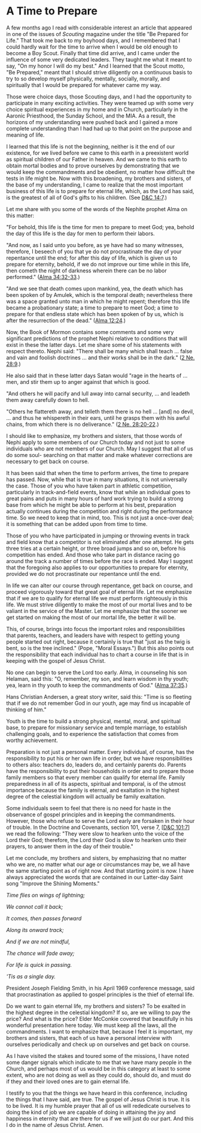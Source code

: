 # A Time to Prepare

A few months ago I read with considerable interest an article that appeared in
one of the issues of _Scouting_ magazine under the title "Be Prepared for
Life." That took me back to my boyhood days, and I remembered that I could
hardly wait for the time to arrive when I would be old enough to become a Boy
Scout. Finally that time did arrive, and I came under the influence of some
very dedicated leaders. They taught me what it meant to say, "On my honor I
will do my best." And I learned that the Scout motto, "Be Prepared," meant
that I should strive diligently on a continuous basis to try to so develop
myself physically, mentally, socially, morally, and spiritually that I would
be prepared for whatever came my way.

Those were choice days, those Scouting days, and I had the opportunity to
participate in many exciting activities. They were teamed up with some very
choice spiritual experiences in my home and in Church, particularly in the
Aaronic Priesthood, the Sunday School, and the MIA. As a result, the horizons
of my understanding were pushed back and I gained a more complete
understanding than I had had up to that point on the purpose and meaning of
life.

I learned that this life is not the beginning, neither is it the end of our
existence, for we lived before we came to this earth in a preexistent world as
spiritual children of our Father in heaven. And we came to this earth to
obtain mortal bodies and to prove ourselves by demonstrating that we would
keep the commandments and be obedient, no matter how difficult the tests in
life might be. Now with this broadening, my brothers and sisters, of the base
of my understanding, I came to realize that the most important business of
this life is to prepare for eternal life, which, as the Lord has said, is the
greatest of all of God's gifts to his children. (See [D&amp;C
14:7](https://www.lds.org/scriptures/dc-testament/dc/14.7?lang=eng#6).)

Let me share with you some of the words of the Nephite prophet Alma on this
matter:

"For behold, this life is the time for men to prepare to meet God; yea, behold
the day of this life is the day for men to perform their labors.

"And now, as I said unto you before, as ye have had so many witnesses,
therefore, I beseech of you that ye do not procrastinate the day of your
repentance until the end; for after this day of life, which is given us to
prepare for eternity, behold, if we do not improve our time while in this
life, then cometh the night of darkness wherein there can be no labor
performed." ([Alma
34:32-33](https://www.lds.org/scriptures/bofm/alma/34.32-33?lang=eng#31).)

"And we see that death comes upon mankind, yea, the death which has been
spoken of by Amulek, which is the temporal death; nevertheless there was a
space granted unto man in which he might repent; therefore this life became a
probationary state; a time to prepare to meet God; a time to prepare for that
endless state which has been spoken of by us, which is after the resurrection
of the dead." ([Alma
12:24](https://www.lds.org/scriptures/bofm/alma/12.24?lang=eng#23).)

Now, the Book of Mormon contains some comments and some very significant
predictions of the prophet Nephi relative to conditions that will exist in
these the latter days. Let me share some of his statements with respect
thereto. Nephi said: "There shall be many which shall teach ... false and vain
and foolish doctrines ... and their works shall be in the dark." ([2 Ne.
28:9](https://www.lds.org/scriptures/bofm/2-ne/28.9?lang=eng#8).)

He also said that in these latter days Satan would "rage in the hearts of ...
men, and stir them up to anger against that which is good.

"And others he will pacify and lull away into carnal security, ... and leadeth
them away carefully down to hell.

"Others he flattereth away, and telleth them there is no hell ... [and] no
devil, ... and thus he whispereth in their ears, until he grasps them with his
awful chains, from which there is no deliverance." ([2 Ne.
28:20-22](https://www.lds.org/scriptures/bofm/2-ne/28.20-22?lang=eng#19).)

I should like to emphasize, my brothers and sisters, that those words of Nephi
apply to some members of our Church today and not just to some individuals who
are not members of our Church. May I suggest that all of us do some soul-
searching on that matter and make whatever corrections are necessary to get
back on course.

It has been said that when the time to perform arrives, the time to prepare
has passed. Now, while that is true in many situations, it is not universally
the case. Those of you who have taken part in athletic competition,
particularly in track-and-field events, know that while an individual goes to
great pains and puts in many hours of hard work trying to build a strong base
from which he might be able to perform at his best, preparation actually
continues during the competition and right during the performance time. So we
need to keep that in mind, too. This is not just a once-over deal; it is
something that can be added upon from time to time.

Those of you who have participated in jumping or throwing events in track and
field know that a competitor is not eliminated after one attempt. He gets
three tries at a certain height, or three broad jumps and so on, before his
competition has ended. And those who take part in distance racing go around
the track a number of times before the race is ended. May I suggest that the
foregoing also applies to our opportunities to prepare for eternity, provided
we do not procrastinate our repentance until the end.

In life we can alter our course through repentance, get back on course, and
proceed vigorously toward that great goal of eternal life. Let me emphasize
that if we are to qualify for eternal life we must perform righteously in this
life. We must strive diligently to make the most of our mortal lives and to be
valiant in the service of the Master. Let me emphasize that the sooner we get
started on making the most of our mortal life, the better it will be.

This, of course, brings into focus the important roles and responsibilities
that parents, teachers, and leaders have with respect to getting young people
started out right, because it certainly is true that "just as the twig is
bent, so is the tree inclined." (Pope, "Moral Essays.") But this also points
out the responsibility that each individual has to chart a course in life that
is in keeping with the gospel of Jesus Christ.

No one can begin to serve the Lord too early. Alma, in counseling his son
Helaman, said this: "O, remember, my son, and learn wisdom in thy youth; yea,
learn in thy youth to keep the commandments of God." ([Alma
37:35](https://www.lds.org/scriptures/bofm/alma/37.35?lang=eng#34).)

Hans Christian Andersen, a great story writer, said this: "Time is so fleeting
that if we do not remember God in our youth, age may find us incapable of
thinking of him."

Youth is the time to build a strong physical, mental, moral, and spiritual
base, to prepare for missionary service and temple marriage, to establish
challenging goals, and to experience the satisfaction that comes from worthy
achievement.

Preparation is not just a personal matter. Every individual, of course, has
the responsibility to put his or her own life in order, but we have
responsibilities to others also: teachers do, leaders do, and certainly
parents do. Parents have the responsibility to put their households in order
and to prepare those family members so that every member can qualify for
eternal life. Family preparedness in all of its aspects, spiritual and
temporal, is of the utmost importance because the family is eternal, and
exaltation in the highest degree of the celestial kingdom will actually be
family exaltation.

Some individuals seem to feel that there is no need for haste in the
observance of gospel principles and in keeping the commandments. However,
those who refuse to serve the Lord early are forsaken in their hour of
trouble. In the Doctrine and Covenants, section 101, verse 7, [[D&amp;C
101:7](https://www.lds.org/scriptures/dc-testament/dc/101.7?lang=eng#6)] we
read the following: "They were slow to hearken unto the voice of the Lord
their God; therefore, the Lord their God is slow to hearken unto their
prayers, to answer them in the day of their trouble."

Let me conclude, my brothers and sisters, by emphasizing that no matter who we
are, no matter what our age or circumstances may be, we all have the same
starting point as of right now. And that starting point is _now._ I have
always appreciated the words that are contained in our Latter-day Saint song
"Improve the Shining Moments."

_Time flies on wings of lightning;_

_We cannot call it back;_

_It comes, then passes forward_

_Along its onward track;_

_And if we are not mindful,_

_The chance will fade away;_

_For life is quick in passing._

_'Tis as a single day._

President Joseph Fielding Smith, in his April 1969 conference message, said
that procrastination as applied to gospel principles is the thief of eternal
life.

Do we want to gain eternal life, my brothers and sisters? To be exalted in the
highest degree in the celestial kingdom? If so, are we willing to pay the
price? And what is the price? Elder McConkie covered that beautifully in his
wonderful presentation here today. We must keep all the laws, all the
commandments. I want to emphasize that, because I feel it is important, my
brothers and sisters, that each of us have a personal interview with ourselves
periodically and check up on ourselves and get back on course.

As I have visited the stakes and toured some of the missions, I have noted
some danger signals which indicate to me that we have many people in the
Church, and perhaps most of us would be in this category at least to some
extent, who are not doing as well as they could do, should do, and must do if
they and their loved ones are to gain eternal life.

I testify to you that the things we have heard in this conference, including
the things that I have said, are true. The gospel of Jesus Christ is true. It
is to be lived. It is my humble prayer that all of us will rededicate
ourselves to doing the kind of job we are capable of doing in attaining the
joy and happiness in eternity that are there for us if we will just do our
part. And this I do in the name of Jesus Christ. Amen.

